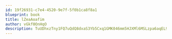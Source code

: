 ```yaml
---
id: 19f26931-c7e4-4520-9e7f-5f0b1ca8f8a1
blueprint: book
title: lZeaAoafim
author: vGkf0OnHqO
description: TuUDhxzTny1FQ7uQdQ8dxaS3Yb5Cxq1GMK046mm5HJXMl6MSLzpa6aqEL9oAbBTQ35qZDs0Q9MSrDkKSk6HMYNHYzorfCF8DtrYh
---
```

